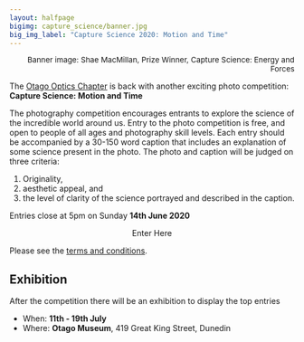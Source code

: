 ```yaml
---
layout: halfpage
bigimg: capture_science/banner.jpg
big_img_label: "Capture Science 2020: Motion and Time"
---
```

<link rel="stylesheet" href="https://cdn.jsdelivr.net/npm/semantic-ui@2.4.2/dist/semantic.min.css">
<div style="text-align: right; font-size: 10pt;">
Banner image: Shae MacMillan, Prize Winner, Capture Science: Energy and Forces
</div>

The [Otago Optics Chapter](https://www.otago.ac.nz/physics/postgraduate/current-students/osa-spie-university-of-otago-student-chapters.html) is back with another exciting photo competition: **Capture Science: Motion and Time**


The photography competition encourages entrants to explore the science of the incredible world around us. Entry to the photo competition is free, and open to people of all ages and photography skill levels. Each entry should be accompanied by a 30-150 word caption that includes an explanation of some science present in the photo. The photo and caption will be judged on three criteria: 

1. Originality,
2. aesthetic appeal, and 
3. the level of clarity of the science portrayed and described in the caption.

Entries close at 5pm on Sunday **14th June 2020**

<div style="text-align:center">
<div class="ui huge teal button" onclick="window.location.href='https://script.google.com/macros/s/AKfycbyzSzqk1UKLFz9f3azIW9mSWPzLGfnmMXPea0L8ohv4CIe5H8rM/exec';">Enter Here</div>
</div>

Please see the [terms and conditions](https://docs.google.com/document/d/e/2PACX-1vQkIJuqqFZbrSGHHHR2jmQAMIKrC7Cq9knv3p0_ouwk3ZDGv3HpsuQXNPFz936n6_waACNrTo1pAnHK/pub).

<!---
, and to submit your photograph entries, click the button below
**TO DO: ADD BUTTON**
Follow the even on [Facebook]() **TO DO: LINK TO FB EVENT ONCE CREATED**
--->
## Exhibition
After the competition there will be an exhibition to display the top entries
 - When: **11th - 19th July**
 - Where: **Otago Museum**, 419 Great King Street, Dunedin
